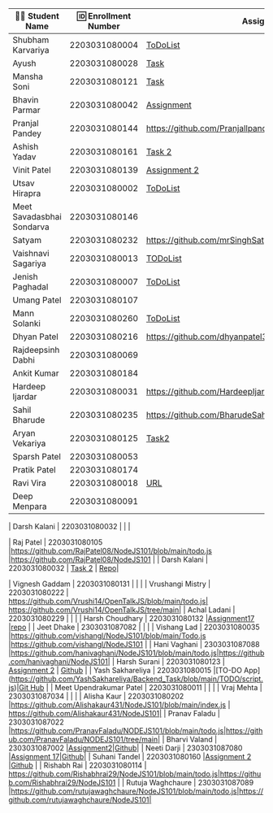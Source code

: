 | 👩‍🎓 Student Name | 🆔 Enrollment Number | Assignment 17 URL | GitHub Repo |
|-----------------|-------------------|------------|-------------|
| Shubham Karvariya | 2203031080004 |[ToDoList](https://github.com/5hubhm/NodeJS101/blob/main/ToDoList/index.js) | [Github](https://github.com/5hubhm/NodeJS101/)|
| Ayush | 2203031080028 | [Task](https://github.com/ayushvadodariya/NodeJS101/blob/main/TodoApp/app.js)|[GitHub](https://github.com/ayushvadodariya/Nodejs101) |
| Mansha Soni | 2203031080121 | [Task](https://github.com/mansha-6/NodeJS101/blob/main/todo.js)|[Github](https://github.com/mansha-6/NodeJS101) |
| Bhavin Parmar | 2203031080042 |[Assignment](https://github.com/bhavinSOL/NodeJS_Task/blob/main/TODO/main.js) |[GitHub](https://github.com/bhavinSOL/NodeJS_Task) |
| Pranjal Pandey | 2203031080144 |https://github.com/Pranjallpandey1504/NodeJS101/blob/main/todo.js | https://github.com/Pranjallpandey1504/NodeJS101|
| Ashish Yadav | 2203031080161 | [Task 2](https://github.com/AshishIT611/NodeJS101/blob/main/todo.js) | [GitHub](https://github.com/AshishIT611/NodeJS101) |
| Vinit Patel | 2203031080139 | [Assignment 2](https://github.com/Vinitpatel28/NodeJS101/blob/main/todo.js)|[GitHub](https://github.com/Vinitpatel28/NodeJS101) |
| Utsav Hirapra | 2203031080002 |[ToDoList](https://github.com/utsav1213/Backend_learning/blob/main/TODO/ToDoList.js) |[GitHub](https://github.com/utsav1213/Backend_learning) |
| Meet Savadasbhai Sondarva | 2203031080146 | | |
| Satyam | 2203031080232 |https://github.com/mrSinghSatyam/OpenTalkJS/blob/main/todo.js |https://github.com/mrSinghSatyam/OpenTalkJS |
| Vaishnavi Sagariya | 2203031080013 | [TODoList](https://github.com/sagariyavaishnavi/NodeJS101/blob/main/ToDoList/app.js)|[Github](https://github.com/sagariyavaishnavi/NodeJS101) |
| Jenish Paghadal | 2203031080007 |[ToDoList](https://github.com/ItsJESH/NodeJS101/blob/main/ToDoList/index.js) |[Github](https://github.com/ItsJESH/NodeJS101/) |
| Umang Patel | 2203031080107 | | |
| Mann Solanki | 2203031080260 |[ToDoList](https://github.com/HarmonyHacker/NodeJS101/blob/main/todolist.js)|[Github](https://github.com/HarmonyHacker/NodeJS101) |
| Dhyan Patel | 2203031080216 |https://github.com/dhyanpatel3/NodeJS101/blob/main/todo.js | https://github.com/dhyanpatel3/NodeJS101|
| Rajdeepsinh Dabhi | 2203031080069 | | |
| Ankit Kumar | 2203031080184 | | |
| Hardeep Ijardar | 2203031080031 |https://github.com/HardeepIjardar/GenAI/blob/main/todo.js|https://github.com/HardeepIjardar/GenAI|
| Sahil Bharude | 2203031080235 | https://github.com/BharudeSahil/Node_101/blob/main/index.js | https://github.com/BharudeSahil/Node_101 |
| Aryan Vekariya | 2203031080125 |[Task2](https://github.com/aaryanvekariya/Node-JS/blob/node-q2/todo.js)|[Repository](https://github.com/aaryanvekariya/Node-JS/tree/node-q2)|
| Sparsh Patel | 2203031080053 | | |
| Pratik Patel | 2203031080174 | | |
| Ravi Vira | 2203031080018 |[URL](https://github.com/Ravi-vira/OpenTalkJS/blob/TODO/Todo.js) |[git](https://github.com/Ravi-vira/OpenTalkJS/tree/TODO) |
| Deep Menpara | 2203031080091 | | |


| Darsh Kalani | 2203031080032 | | |

| Raj Patel | 2203031080105 |https://github.com/RajPatel08/NodeJS101/blob/main/todo.js |https://github.com/RajPatel08/NodeJS101 |
| Darsh Kalani | 2203031080032 | [Task 2](https://github.com/Darshkalani28/NodeJS101/blob/node-q1/todo.js) | [Repo](https://github.com/Darshkalani28/NodeJS101/blob/node-q1)|

| Vignesh Gaddam | 2203031080131 | | |
| Vrushangi Mistry | 2203031080222 | https://github.com/Vrushi14/OpenTalkJS/blob/main/todo.js| https://github.com/Vrushi14/OpenTalkJS/tree/main|
| Achal Ladani | 2203031080229 | | |
| Harsh Choudhary | 2203031080132 |[Assignment17](https://github.com/mrHarshchoudhary/NodeJS101/blob/main/index.js) |[repo](https://github.com/mrHarshchoudhary/NodeJS101) |
| Jeet Dhake | 2303031087082 | | |
| Vishang Lad | 2203031080035 |https://github.com/vishangl/NodeJS101/blob/main/Todo.js |https://github.com/vishangl/NodeJS101 |
| Hani Vaghani | 2303031087088 |https://github.com/hanivaghani/NodeJS101/blob/main/todo.js|https://github.com/hanivaghani/NodeJS101|
| Harsh Surani | 2203031080123 | [Assignment 2](https://github.com/suraniharsh/NodeJS101/blob/main/todo.js) | [Github](https://github.com/suraniharsh/NodeJS101) |
| Yash Sakhareliya | 2203031080015 |[TO-DO App] (https://github.com/YashSakhareliya/Backend_Task/blob/main/TODO/script.js)|[Git Hub](https://github.com/YashSakhareliya/Backend_Task) |
| Meet Upendrakumar Patel | 2203031080011 | | |
| Vraj Mehta | 2303031087034 | | |
| Alisha Kaur | 2203031080202 |https://github.com/Alishakaur431/NodeJS101/blob/main/index.js | https://github.com/Alishakaur431/NodeJS101|
| Pranav Faladu | 2303031087022 |https://github.com/PranavFaladu/NODEJS101/blob/main/todo.js|https://github.com/PranavFaladu/NODEJS101/tree/main|
| Bharvi Valand | 2303031087002 |[Assignment2](https://github.com/bharvivaland/NodeJS101/blob/main/MyTodo.js)|[Github](https://github.com/bharvivaland/NodeJS101.git)|
| Neeti Darji | 2303031087080 |[Assignment 17](https://github.com/Neetidarji/NodeJS101/blob/main/todo.js)|[Github](https://github.com/Neetidarji/NodeJS101)|
| Suhani Tandel | 2203031080160 |[Assignment 2](https://github.com/SuhaniTandel/NodeJS101/blob/main/todo.js) |[Github](https://github.com/SuhaniTandel/NodeJS101) |
| Rishabh Rai | 2203031080114 | https://github.com/Rishabhrai29/NodeJS101/blob/main/todo.js|https://github.com/Rishabhrai29/NodeJS101 |
| Rutuja Waghchaure | 2303031087089 |https://github.com/rutujawaghchaure/NodeJS101/blob/main/todo.js|https://github.com/rutujawaghchaure/NodeJS101|
